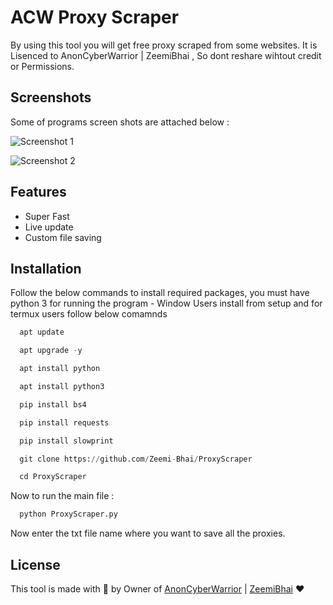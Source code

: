 
# ACW Proxy Scraper
 
 By using this tool you will get free proxy scraped from some websites.
 It is Lisenced to AnonCyberWarrior | ZeemiBhai , So dont reshare wihtout credit or Permissions.

 
## Screenshots
Some of programs screen shots are attached below : 

![Screenshot 1](https://github.com/Zeemi-Bhai/ProxyScraper/blob/main/proxy%201.PNG?raw=true)

![Screenshot 2](https://github.com/Zeemi-Bhai/ProxyScraper/blob/main/prxoy%202.PNG?raw=true)


## Features

- Super Fast
- Live update
- Custom file saving

## Installation

Follow the below commands to install required packages, you must have python 3 for running the program - Window Users install from setup and for termux users follow below comamnds


```python
  apt update
```

```python
  apt upgrade -y
```

```python
  apt install python
```

```python
  apt install python3
```

```python
  pip install bs4
```

```python
  pip install requests
``` 

```python
  pip install slowprint

```

```python
  git clone https://github.com/Zeemi-Bhai/ProxyScraper

```

```python
  cd ProxyScraper

```


Now to run the main file : 

```python
  python ProxyScraper.py

```

Now enter the txt file name where you want to save all the proxies.
## License

This tool is made with 💖 by Owner of
[AnonCyberWarrior](https://t.me/AnonCyberWarrior) | [ZeemiBhai](https://wa.me/923435041018) ❤

